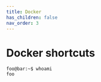 ```yaml
---
title: Docker
has_children: false
nav_order: 3
---
```


# Docker shortcuts

```console
foo@bar:~$ whoami
foo
```